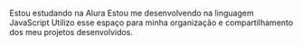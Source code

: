 Estou estudando na Alura
Estou me desenvolvendo na linguagem JavaScript
Utilizo esse espaço para minha organização e compartilhamento dos meu projetos desenvolvidos. 
